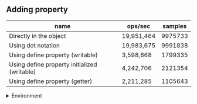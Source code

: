 ## Adding property

|name|ops/sec|samples|
|-|-|-|
|Directly in the object|19,951,464|9975733|
|Using dot notation|19,983,675|9991838|
|Using define property (writable)|3,598,668|1799335|
|Using define property initialized (writable)|4,242,706|2121354|
|Using define property (getter)|2,211,285|1105643|


<details>
<summary>Environment</summary>

* __Machine:__ linux x64 | 4 vCPUs | 15.2GB Mem
* __Run:__ Mon May 13 2024 18:26:45 GMT+0000 (Coordinated Universal Time)
</details>

<!--
{"environment":{"platform":"linux","arch":"x64","cpus":4,"totalMemory":15.245216369628906},"benchmarks":[{"name":"Directly in the object","opsSec":19951464.28418712,"samples":9975733},{"name":"Using dot notation","opsSec":19983675.120698586,"samples":9991838},{"name":"Using define property (writable)","opsSec":3598668.0135329342,"samples":1799335},{"name":"Using define property initialized (writable)","opsSec":4242706.498081237,"samples":2121354},{"name":"Using define property (getter)","opsSec":2211285.310079932,"samples":1105643}]}-->
